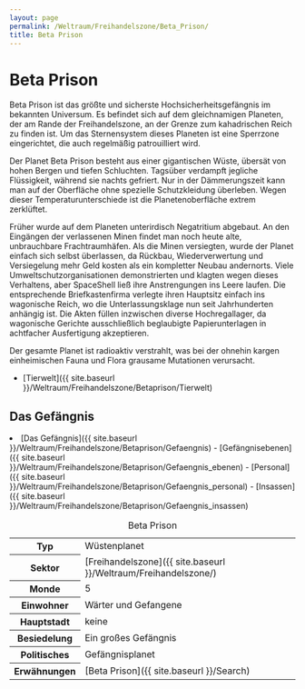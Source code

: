 ```yaml
---
layout: page
permalink: /Weltraum/Freihandelszone/Beta_Prison/
title: Beta Prison
---
```



# Beta Prison


Beta Prison ist das größte und sicherste Hochsicherheitsgefängnis im bekannten Universum. Es befindet sich auf dem gleichnamigen Planeten, der am Rande der Freihandelszone, an der Grenze zum kahadrischen Reich zu finden ist. Um das Sternensystem dieses Planeten ist eine Sperrzone eingerichtet, die auch regelmäßig patrouilliert wird.

Der Planet Beta Prison besteht aus einer gigantischen Wüste, übersät von hohen Bergen und tiefen Schluchten. Tagsüber verdampft jegliche Flüssigkeit, während sie nachts gefriert. Nur in der Dämmerungszeit kann man auf der Oberfläche ohne spezielle Schutzkleidung überleben. Wegen dieser Temperaturunterschiede ist die Planetenoberfläche extrem zerklüftet.

Früher wurde auf dem Planeten unterirdisch Negatritium abgebaut. An den Eingängen der verlassenen Minen findet man noch heute alte, unbrauchbare Frachtraumhäfen. Als die Minen versiegten, wurde der Planet einfach sich selbst überlassen, da Rückbau, Wiederverwertung und Versiegelung mehr Geld kosten als ein kompletter Neubau andernorts. Viele Umweltschutzorganisationen demonstrierten und klagten wegen dieses Verhaltens, aber SpaceShell ließ ihre Anstrengungen ins Leere laufen. Die entsprechende Briefkastenfirma verlegte ihren Hauptsitz einfach ins wagonische Reich, wo die Unterlassungsklage nun seit Jahrhunderten anhängig ist. Die Akten füllen inzwischen diverse Hochregallager, da wagonische Gerichte ausschließlich beglaubigte Papierunterlagen in achtfacher Ausfertigung akzeptieren.

Der gesamte Planet ist radioaktiv verstrahlt, was bei der ohnehin kargen einheimischen Fauna und Flora grausame Mutationen verursacht.

- [Tierwelt]({{ site.baseurl }}/Weltraum/Freihandelszone/Betaprison/Tierwelt)

## Das Gefängnis

<li>[Das Gefängnis]({{ site.baseurl }}/Weltraum/Freihandelszone/Betaprison/Gefaengnis)
- [Gefängnisebenen]({{ site.baseurl }}/Weltraum/Freihandelszone/Betaprison/Gefaengnis_ebenen)
- [Personal]({{ site.baseurl }}/Weltraum/Freihandelszone/Betaprison/Gefaengnis_personal)
- [Insassen]({{ site.baseurl }}/Weltraum/Freihandelszone/Betaprison/Gefaengnis_insassen)

</li>


<aside>
<table data-type="planet">
<caption>Beta Prison</caption>
<tbody>
<tr><th>Typ</th><td>Wüstenplanet</td></tr>
<tr><th>Sektor</th><td>[Freihandelszone]({{ site.baseurl }}/Weltraum/Freihandelszone/)</td></tr>
<tr><th>Monde</th><td>5</td></tr>
<tr><th>Einwohner</th><td>Wärter und Gefangene</td></tr>
<tr><th>Hauptstadt</th><td>keine</td></tr>
<tr><th>Besiedelung</th><td>Ein großes Gefängnis</td></tr>
<tr><th>Politisches</th><td>Gefängnisplanet</td></tr>
<tr><th>Erwähnungen</th><td>[Beta Prison]({{ site.baseurl }}/Search)</td></tr>
</tbody>
</table>

</aside>

